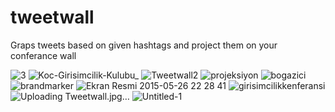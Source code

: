 # tweetwall
Graps tweets based on given hashtags and project them on your conferance wall

![3](https://user-images.githubusercontent.com/2059340/156874776-1369176e-2390-4fd1-bb9d-58f03083ca55.jpg)
![Koc-Girisimcilik-Kulubu_](https://user-images.githubusercontent.com/2059340/156874834-b5e2a08e-8de1-4d4e-abc5-6db9fa293743.jpg)
![Tweetwall2](https://user-images.githubusercontent.com/2059340/156874984-65e3cb72-7e46-4964-a737-56aea8ac70a6.jpg)
![projeksiyon](https://user-images.githubusercontent.com/2059340/156874857-4cb41154-6603-4455-bde3-3e3bbeec8602.jpg)
![bogazici](https://user-images.githubusercontent.com/2059340/156874790-683db0c7-d2e1-4ea0-8b6a-547c0e040d35.jpg)
![brandmarker](https://user-images.githubusercontent.com/2059340/156874796-8009df90-e01a-4436-9e0a-a73e9290aeb9.jpg)
![Ekran Resmi 2015-05-26 22 28 41](https://user-images.githubusercontent.com/2059340/156874807-d71ecc26-394a-400b-b1a6-9702b024b189.png)
![girisimcilikkenferansi](https://user-images.githubusercontent.com/2059340/156874817-c7513997-d9bc-40fb-a35e-58437e8386c2.jpg)
![Uploading Tweetwall.jpg…]()
![Untitled-1](https://user-images.githubusercontent.com/2059340/156874873-7ef0efa2-1095-4b32-a299-49c9d42e2321.png)
